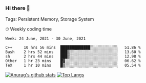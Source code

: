 ### Hi there 👋

Tags: Persistent Memory, Storage System

<!--

[![Anurag's github stats](https://github-readme-stats.vercel.app/api?username=wwyf)](https://github.com/anuraghazra/github-readme-stats)

[![Anurag's github stats](https://github-readme-stats.vercel.app/api?username=wwyf&count_private=true)](https://github.com/anuraghazra/github-readme-stats)


[![Top Langs](https://github-readme-stats.vercel.app/api/top-langs/?username=wwyf&count_private=true&&hide=jupyter%20notebook,html)](https://github.com/anuraghazra/github-readme-stats)



-->


⏱ Weekly coding time

<!--START_SECTION:waka-->
```text
Week: 24 June, 2021 - 30 June, 2021

C++     10 hrs 56 mins  █████████████░░░░░░░░░░░░   51.86 % 
Bash    2 hrs 52 mins   ███▒░░░░░░░░░░░░░░░░░░░░░   13.60 % 
sh      2 hrs 44 mins   ███▒░░░░░░░░░░░░░░░░░░░░░   12.98 % 
Other   1 hr 23 mins    █▓░░░░░░░░░░░░░░░░░░░░░░░   06.62 % 
TeX     1 hr 10 mins    █▒░░░░░░░░░░░░░░░░░░░░░░░   05.54 % 
```
<!--END_SECTION:waka-->



[![Anurag's github stats](https://github-readme-stats.vercel.app/api?username=wwyf&count_private=true&show_icons=true&hide_border=true)](https://github.com/anuraghazra/github-readme-stats) [![Top Langs](https://github-readme-stats.vercel.app/api/top-langs/?username=wwyf&count_private=true&hide=jupyter%20notebook,html,OpenEdge%20ABL&langs_count=10&layout=compact&hide_border=true)](https://github.com/anuraghazra/github-readme-stats)

<!--

[![willianrod's wakatime stats](https://github-readme-stats.vercel.app/api/wakatime?username=wwyf)](https://github.com/anuraghazra/github-readme-stats)


-->
